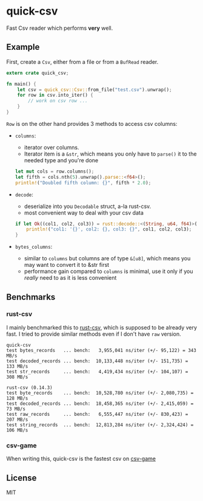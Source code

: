 # quick-csv

Fast Csv reader which performs **very** well.

## Example

First, create a `Csv`, either from a file or from a `BufRead` reader.

```rust
extern crate quick_csv;

fn main() {
    let csv = quick_csv::Csv::from_file("test.csv").unwrap();
    for row in csv.into_iter() {
        // work on csv row ...
    }
}
```

`Row` is on the other hand provides 3 methods to access csv columns:
- `columns`: 
  - iterator over columns.
  - Iterator item is a `&str`, which means you only have to `parse()` it to the needed type and you're done

  ```rust
  let mut cols = row.columns();
  let fifth = cols.nth(5).unwrap().parse::<f64>();
  println!("Doubled fifth column: {}", fifth * 2.0);
  ```

- `decode`:
  - deserialize into you `Decodable` struct, a-la rust-csv.
  - most convenient way to deal with your csv data

  ```rust
  if let Ok((col1, col2, col3)) = rust::decode::<(String, u64, f64)>() {
      println!("col1: '{}', col2: {}, col3: {}", col1, col2, col3);
  }
  ``` 

- `bytes_columns`:
  - similar to `columns` but columns are of type `&[u8]`, which means you may want to convert it to &str first
  - performance gain compared to `columns` is minimal, use it only if you *really* need to as it is less convenient

## Benchmarks

### rust-csv

I mainly benchmarked this to [rust-csv](https://github.com/BurntSushi/rust-csv), which is supposed to be already very fast.
I tried to provide similar methods even if I don't have `raw` version.

```
quick-csv
test bytes_records   ... bench:   3,955,041 ns/iter (+/- 95,122) = 343 MB/s
test decoded_records ... bench:  10,133,448 ns/iter (+/- 151,735) = 133 MB/s
test str_records     ... bench:   4,419,434 ns/iter (+/- 104,107) = 308 MB/s

rust-csv (0.14.3)
test byte_records    ... bench:  10,528,780 ns/iter (+/- 2,080,735) = 128 MB/s
test decoded_records ... bench:  18,458,365 ns/iter (+/- 2,415,059) = 73 MB/s
test raw_records     ... bench:   6,555,447 ns/iter (+/- 830,423) = 207 MB/s
test string_records  ... bench:  12,813,284 ns/iter (+/- 2,324,424) = 106 MB/s
```

### csv-game

When writing this, quick-csv is the fastest csv on [csv-game](https://bitbucket.org/ewanhiggs/csv-game)

## License

MIT
